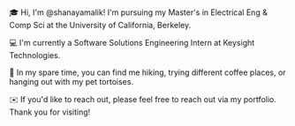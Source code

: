 🎓 Hi, I'm @shanayamalik! I'm pursuing my Master's in Electrical Eng & Comp Sci at the University of California, Berkeley. 

💻 I'm currently a Software Solutions Engineering Intern at Keysight Technologies. 

🐢 In my spare time, you can find me hiking, trying different coffee places, or hanging out with my pet tortoises. 

✉️ If you'd like to reach out, please feel free to reach out via my portfolio. Thank you for visiting!

